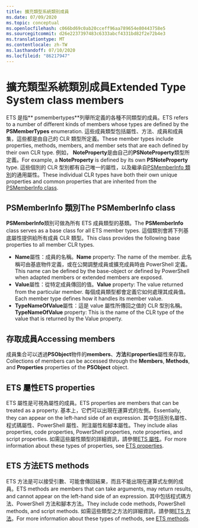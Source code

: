 ```yaml
---
title: 擴充類型系統類別成員
ms.date: 07/09/2020
ms.topic: conceptual
ms.openlocfilehash: c066bd69c0ab20cceff96aa789654e80443758e5
ms.sourcegitcommit: d26e2237397483c6333abcf4331bd82f2e72b4e3
ms.translationtype: MT
ms.contentlocale: zh-TW
ms.lasthandoff: 07/10/2020
ms.locfileid: "86217947"
---
```

# <a name="extended-type-system-class-members"></a><span data-ttu-id="ce9fd-102">擴充類型系統類別成員</span><span class="sxs-lookup"><span data-stu-id="ce9fd-102">Extended Type System class members</span></span>

<span data-ttu-id="ce9fd-103">ETS 是指\*\* psmembertypes\*\*列舉所定義的各種不同類型的成員。</span><span class="sxs-lookup"><span data-stu-id="ce9fd-103">ETS refers to a number of different kinds of members whose types are defined by the **PSMemberTypes** enumeration.</span></span> <span data-ttu-id="ce9fd-104">這些成員類型包括屬性、方法、成員和成員集，這些都是由自己的 CLR 類型所定義。</span><span class="sxs-lookup"><span data-stu-id="ce9fd-104">These member types include properties, methods, members, and member sets that are each defined by their own CLR type.</span></span> <span data-ttu-id="ce9fd-105">例如， **NoteProperty**是由自己的**PSNoteProperty**類型所定義。</span><span class="sxs-lookup"><span data-stu-id="ce9fd-105">For example, a **NoteProperty** is defined by its own **PSNoteProperty** type.</span></span> <span data-ttu-id="ce9fd-106">這些個別的 CLR 型別都有自己唯一的屬性，以及繼承自[PSMemberInfo 類別](/dotnet/api/system.management.automation.psmemberinfo)的通用屬性。</span><span class="sxs-lookup"><span data-stu-id="ce9fd-106">These individual CLR types have both their own unique properties and common properties that are inherited from the [PSMemberInfo class](/dotnet/api/system.management.automation.psmemberinfo).</span></span>

## <a name="the-psmemberinfo-class"></a><span data-ttu-id="ce9fd-107">PSMemberInfo 類別</span><span class="sxs-lookup"><span data-stu-id="ce9fd-107">The PSMemberInfo class</span></span>

<span data-ttu-id="ce9fd-108">**PSMemberInfo**類別可做為所有 ETS 成員類型的基類。</span><span class="sxs-lookup"><span data-stu-id="ce9fd-108">The **PSMemberInfo** class serves as a base class for all ETS member types.</span></span> <span data-ttu-id="ce9fd-109">這個類別會將下列基底屬性提供給所有成員 CLR 類型。</span><span class="sxs-lookup"><span data-stu-id="ce9fd-109">This class provides the following base properties to all member CLR types.</span></span>

- <span data-ttu-id="ce9fd-110">**Name**屬性：成員的名稱。</span><span class="sxs-lookup"><span data-stu-id="ce9fd-110">**Name** property: The name of the member.</span></span> <span data-ttu-id="ce9fd-111">此名稱可由基底物件定義，或在公開調整成員或擴充成員時由 PowerShell 定義。</span><span class="sxs-lookup"><span data-stu-id="ce9fd-111">This name can be defined by the base-object or defined by PowerShell when adapted members or extended members are exposed.</span></span>
- <span data-ttu-id="ce9fd-112">**Value**屬性：從特定成員傳回的值。</span><span class="sxs-lookup"><span data-stu-id="ce9fd-112">**Value** property: The value returned from the particular member.</span></span> <span data-ttu-id="ce9fd-113">每個成員類型都會定義它如何處理其成員值。</span><span class="sxs-lookup"><span data-stu-id="ce9fd-113">Each member type defines how it handles its member value.</span></span>
- <span data-ttu-id="ce9fd-114">**TypeNameOfValue**屬性：這是 value 屬性所傳回之值的 CLR 型別名稱。</span><span class="sxs-lookup"><span data-stu-id="ce9fd-114">**TypeNameOfValue** property: This is the name of the CLR type of the value that is returned by the Value property.</span></span>

## <a name="accessing-members"></a><span data-ttu-id="ce9fd-115">存取成員</span><span class="sxs-lookup"><span data-stu-id="ce9fd-115">Accessing members</span></span>

<span data-ttu-id="ce9fd-116">成員集合可以透過**PSObject**物件的**members**、**方法**和**properties**屬性來存取。</span><span class="sxs-lookup"><span data-stu-id="ce9fd-116">Collections of members can be accessed through the **Members**, **Methods**, and **Properties** properties of the **PSObject** object.</span></span>

## <a name="ets-properties"></a><span data-ttu-id="ce9fd-117">ETS 屬性</span><span class="sxs-lookup"><span data-stu-id="ce9fd-117">ETS properties</span></span>

<span data-ttu-id="ce9fd-118">ETS 屬性是可視為屬性的成員。</span><span class="sxs-lookup"><span data-stu-id="ce9fd-118">ETS properties are members that can be treated as a property.</span></span> <span data-ttu-id="ce9fd-119">基本上，它們可以出現在運算式的左側。</span><span class="sxs-lookup"><span data-stu-id="ce9fd-119">Essentially, they can appear on the left-hand side of an expression.</span></span> <span data-ttu-id="ce9fd-120">其中包括別名屬性、程式碼屬性、PowerShell 屬性、附注屬性和腳本屬性。</span><span class="sxs-lookup"><span data-stu-id="ce9fd-120">They include alias properties, code properties, PowerShell properties, note properties, and script properties.</span></span> <span data-ttu-id="ce9fd-121">如需這些屬性類型的詳細資訊，請參閱[ETS 屬性](properties.md)。</span><span class="sxs-lookup"><span data-stu-id="ce9fd-121">For more information about these types of properties, see [ETS properties](properties.md).</span></span>

## <a name="ets-methods"></a><span data-ttu-id="ce9fd-122">ETS 方法</span><span class="sxs-lookup"><span data-stu-id="ce9fd-122">ETS methods</span></span>

<span data-ttu-id="ce9fd-123">ETS 方法是可以接受引數、可能會傳回結果，而且不能出現在運算式左側的成員。</span><span class="sxs-lookup"><span data-stu-id="ce9fd-123">ETS methods are members that can take arguments, may return results, and cannot appear on the left-hand side of an expression.</span></span> <span data-ttu-id="ce9fd-124">其中包括程式碼方法、PowerShell 方法和腳本方法。</span><span class="sxs-lookup"><span data-stu-id="ce9fd-124">They include code methods, PowerShell methods, and script methods.</span></span>
<span data-ttu-id="ce9fd-125">如需這些類型之方法的詳細資訊，請參閱[ETS 方法](methods.md)。</span><span class="sxs-lookup"><span data-stu-id="ce9fd-125">For more information about these types of methods, see [ETS methods](methods.md).</span></span>
